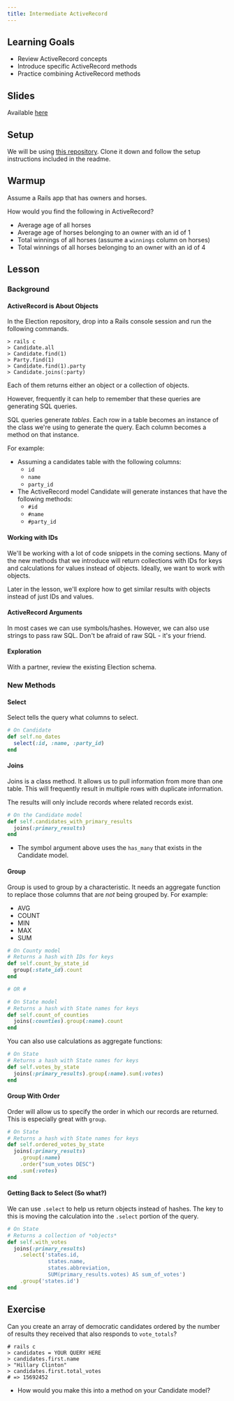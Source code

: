 ```yaml
---
title: Intermediate ActiveRecord
---
```


## Learning Goals

* Review ActiveRecord concepts
* Introduce specific ActiveRecord methods
* Practice combining ActiveRecord methods

## Slides

Available [here](https://github.com/turingschool/backend-curriculum-site/blob/gh-pages/module2/slides/intermediate_active_record.md)

## Setup

We will be using [this repository](https://github.com/turingschool-examples/election). Clone it down and follow the setup instructions included in the readme.

## Warmup

Assume a Rails app that has owners and horses.

How would you find the following in ActiveRecord?

* Average age of all horses
* Average age of horses belonging to an owner with an id of 1
* Total winnings of all horses (assume a `winnings` column on horses)
* Total winnings of all horses belonging to an owner with an id of 4

## Lesson

### Background

#### ActiveRecord is About Objects

In the Election repository, drop into a Rails console session and run the following commands.

```
> rails c
> Candidate.all
> Candidate.find(1)
> Party.find(1)
> Candidate.find(1).party
> Candidate.joins(:party)
```

Each of them returns either an object or a collection of objects.

However, frequently it can help to remember that these queries are generating SQL queries.

SQL queries generate *tables*. Each row in a table becomes an instance of the class we're using to generate the query. Each column becomes a method on that instance.

For example:

* Assuming a candidates table with the following columns:
    * `id`
    * `name`
    * `party_id`
* The ActiveRecord model Candidate will generate instances that have the following methods:
    * `#id`
    * `#name`
    * `#party_id`


#### Working with IDs

We'll be working with a lot of code snippets in the coming sections. Many of the new methods that we introduce will return collections with IDs for keys and calculations for values instead of objects. Ideally, we want to work with objects.

Later in the lesson, we'll explore how to get similar results with objects instead of just IDs and values.

#### ActiveRecord Arguments

In most cases we can use symbols/hashes. However, we can also use strings to pass raw SQL. Don't be afraid of raw SQL - it's your friend.

#### Exploration

With a partner, review the existing Election schema.

### New Methods

#### Select

Select tells the query what columns to select.

```ruby
# On Candidate
def self.no_dates
  select(:id, :name, :party_id)
end
```

#### Joins

Joins is a class method. It allows us to pull information from more than one table. This will frequently result in multiple rows with duplicate information.

The results will only include records where related records exist.

```ruby
# On the Candidate model
def self.candidates_with_primary_results
  joins(:primary_results)
end
```

* The symbol argument above uses the `has_many` that exists in the Candidate model.

#### Group

Group is used to group by a characteristic. It needs an aggregate function to replace those columns that are *not* being grouped by. For example:

* AVG
* COUNT
* MIN
* MAX
* SUM

```ruby
# On County model
# Returns a hash with IDs for keys
def self.count_by_state_id
  group(:state_id).count
end

# OR #

# On State model
# Returns a hash with State names for keys
def self.count_of_counties
  joins(:counties).group(:name).count
end
```

You can also use calculations as aggregate functions:

```ruby
# On State
# Returns a hash with State names for keys
def self.votes_by_state
  joins(:primary_results).group(:name).sum(:votes)
end
```

#### Group With Order

Order will allow us to specify the order in which our records are returned. This is especially great with `group`.

```ruby
# On State
# Returns a hash with State names for keys
def self.ordered_votes_by_state
  joins(:primary_results)
    .group(:name)
    .order("sum_votes DESC")
    .sum(:votes)
end
```

#### Getting Back to Select (So what?)

We can use `.select` to help us return objects instead of hashes. The key to this is moving the calculation into the `.select` portion of the query.

```ruby
# On State
# Returns a collection of *objects*
def self.with_votes
  joins(:primary_results)
    .select('states.id,
             states.name,
             states.abbreviation,
             SUM(primary_results.votes) AS sum_of_votes')
    .group('states.id')
end
```

## Exercise

Can you create an array of democratic candidates ordered by the number of results they received that also responds to `vote_totals`?

```
# rails c
> candidates = YOUR QUERY HERE
> candidates.first.name
> "Hillary Clinton"
> candidates.first.total_votes
# => 15692452
```

* How would you make this into a method on your Candidate model?

